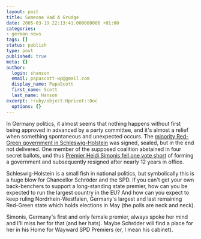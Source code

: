```yaml
---
layout: post
title: Someone Had A Grudge
date: 2005-03-19 22:13:41.000000000 +01:00
categories:
- german news
tags: []
status: publish
type: post
published: true
meta: {}
author:
  login: shanson
  email: papascott-wp@gmail.com
  display_name: PapaScott
  first_name: Scott
  last_name: Hanson
excerpt: !ruby/object:Hpricot::Doc
  options: {}
---
```

<p>In Germany politics, it almost seems that nothing happens without first being approved in advanced by a party committee, and it's almost a relief when something spontaneous and unexpected occurs. The <a href="http://www.papascott.de/archives/2005/02/21/schleswigholstein-counts-the-votes/" title="PapaScott: Schleswig-Holstein Counts the Votes">minority Red-Green government in Schleswig-Holstein</a> was signed, sealed, but in the end not delivered. One member of the supposed coalition abstained in four secret ballots, und thus <a href="http://www.expatica.com/source/site_article.asp?subchannel_id=26&story_id=18197" title="Expatica - Schleswig-Holstein premier<br />
quits after Kiel vote debacle">Premier Heidi Simonis fell one vote short</a>  of forming a government and subsequently resigned after nearly 12 years in office. </p>
<p>Schleswig-Holstein is a small fish in national politics, but symbolically this is a huge blow for Chancellor Schr&ouml;der and the SPD. If you can't get your own back-benchers to support a long-standing state premier, how can you be expected to run the largest country in the EU? And how can you expect to keep ruling Nordrhein-Westfalen, Germany's largest and last remaining Red-Green state which holds elections in May (the polls are neck and neck).</p>
<p>Simonis, Germany's first and only female premier, always spoke her mind and I'll miss her for that (and her hats). Maybe Schr&ouml;der will find a place for her in his Home for Wayward SPD Premiers (er, I mean his cabinet).</p>
